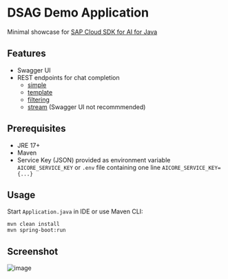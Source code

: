 # DSAG Demo Application

Minimal showcase for [SAP Cloud SDK for AI for Java](https://github.com/SAP/ai-sdk-java)

## Features

* Swagger UI
* REST endpoints for chat completion
  * [simple](http://localhost:8080/orchestration/simple)
  * [template](http://localhost:8080/orchestration/template)
  * [filtering](http://localhost:8080/orchestration/filtering)
  * [stream](http://localhost:8080/orchestration/stream) (Swagger UI not recommmended)

## Prerequisites

* JRE 17+
* Maven
* Service Key (JSON) provided as environment variable `AICORE_SERVICE_KEY` or `.env` file containing one line `AICORE_SERVICE_KEY={...}`

## Usage


Start `Application.java` in IDE or use Maven CLI:

```
mvn clean install
mvn spring-boot:run
```

## Screenshot

![image](https://github.com/user-attachments/assets/6ec1eb2d-f651-45d8-8a9f-3bb3762124f0)
